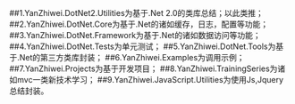 ##1.YanZhiwei.DotNet2.Utilities为基于.Net 2.0的类库总结；以此类推；
##2.YanZhiwei.DotNet.Core为基于.Net的诸如缓存，日志，配置等功能；
##3.YanZhiwei.DotNet.Framework为基于.Net的诸如数据访问等功能；
##4.YanZhiwei.DotNet.Tests为单元测试；
##5.YanZhiwei.DotNet.Tools为基于.Net的第三方类库封装；
##6.YanZhiwei.Examples为调用示例；
##7.YanZhiwei.Projects为基于开发项目；
##8.YanZhiwei.TrainingSeries为诸如mvc一类新技术学习；
##9.YanZhiwei.JavaScript.Utilities为使用Js,Jquery总结封装。